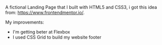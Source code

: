 A fictional Landing Page that I built with HTML5 and CSS3, i got this idea from: https://www.frontendmentor.io/.

My improvements:

- I'm getting beter at Flexbox
- I used CSS Grid to build my website footer
